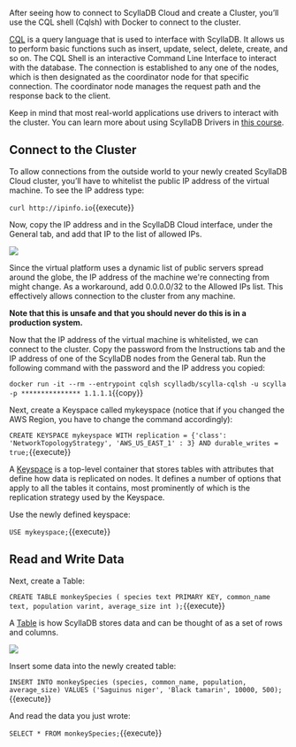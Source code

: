 After seeing how to connect to ScyllaDB Cloud and create a Cluster, you’ll use the CQL shell (Cqlsh) with Docker to connect to the cluster.

[CQL](https://university.scylladb.com/courses/data-modeling/lessons/basic-data-modeling-2/topic/cql-cqlsh-and-basic-cql-syntax/) is a query language that is used to interface with ScyllaDB. It allows us to perform basic functions such as insert, update, select, delete, create, and so on.
The CQL Shell is an interactive Command Line Interface to interact with the database. The connection is established to any one of the nodes, which is then designated as the coordinator node for that specific connection. The coordinator node manages the request path and the response back to the client.

Keep in mind that most real-world applications use drivers to interact with the cluster. You can learn more about using ScyllaDB Drivers in [this course](https://university.scylladb.com/courses/using-scylla-drivers/). 

## Connect to the Cluster

To allow connections from the outside world to your newly created ScyllaDB Cloud cluster, you’ll have to whitelist the public IP address of the virtual machine.
To see the IP address type:

`curl http://ipinfo.io`{{execute}}

Now, copy the IP address and in the ScyllaDB Cloud interface, under the General tab, and add that IP to the list of allowed IPs. 

![](https://university.scylladb.com/wp-content/uploads/2021/06/Screenshot-from-2021-06-20-16-16-23.png)

Since the virtual platform uses a dynamic list of public servers spread around the globe, the IP address of the machine we're connecting from might change. As a workaround, add 0.0.0.0/32 to the Allowed IPs list. This effectively allows connection to the cluster from any machine.

**Note that this is unsafe and that you should never do this is in a production system.** 

Now that the IP address of the virtual machine is whitelisted, we can connect to the cluster. Copy the password from the Instructions tab and the IP address of one of the ScyllaDB nodes from the General tab. Run the following command with the password and the IP address you copied:

`docker run -it --rm --entrypoint cqlsh scylladb/scylla-cqlsh -u scylla -p *************** 1.1.1.1`{{copy}}

Next, create a Keyspace called mykeyspace (notice that if you changed the AWS Region, you have to change the command accordingly):

`CREATE KEYSPACE mykeyspace WITH replication = {'class': 'NetworkTopologyStrategy', 'AWS_US_EAST_1' : 3} AND durable_writes = true;`{{execute}}

A [Keyspace](https://university.scylladb.com/courses/data-modeling/lessons/basic-data-modeling-2/topic/keyspace/) is a top-level container that stores tables with attributes that define how data is replicated on nodes. It defines a number of options that apply to all the tables it contains, most prominently of which is the replication strategy used by the Keyspace.

Use the newly defined keyspace:

`USE mykeyspace;`{{execute}}

## Read and Write Data

Next, create a Table:

`CREATE TABLE monkeySpecies (
    species text PRIMARY KEY,
    common_name text,
    population varint,
    average_size int
);`{{execute}}

A [Table](https://university.scylladb.com/courses/data-modeling/lessons/basic-data-modeling-2/topic/table-and-basic-concepts/) is how ScyllaDB stores data and can be thought of as a set of rows and columns.

![](https://university.scylladb.com/wp-content/uploads/2019/04/primary_key-2.png#main)

Insert some data into the newly created table:

`INSERT INTO monkeySpecies (species, common_name, population, average_size) VALUES ('Saguinus niger', 'Black tamarin', 10000, 500);`{{execute}}

And read the data you just wrote:

`SELECT * FROM monkeySpecies;`{{execute}}



